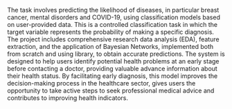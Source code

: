 The task involves predicting the likelihood of diseases, in particular breast cancer, mental disorders and 
COVID-19, using classification models based on user-provided data. This is a controlled classification task 
in which the target variable represents the probability of making a specific diagnosis. The project 
includes comprehensive research data analysis (EDA), feature extraction, and the application of Bayesian 
Networks, implemented both from scratch and using library, to obtain accurate predictions. The system 
is designed to help users identify potential health problems at an early stage before contacting a doctor, 
providing valuable advance information about their health status. By facilitating early diagnosis, this 
model improves the decision-making process in the healthcare sector, gives users the opportunity to take 
active steps to seek professional medical advice and contributes to improving health indicators. 